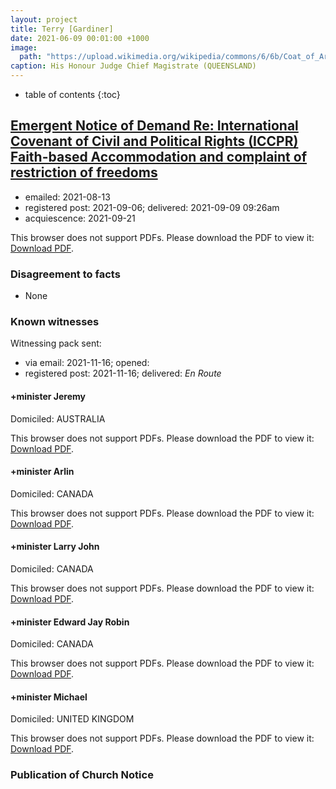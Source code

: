 ```yaml
---
layout: project
title: Terry [Gardiner]
date: 2021-06-09 00:01:00 +1000
image:
  path: "https://upload.wikimedia.org/wikipedia/commons/6/6b/Coat_of_Arms_of_Queensland.svg"
caption: His Honour Judge Chief Magistrate (QUEENSLAND)
---
```


* table of contents
{:toc}

## [Emergent Notice of Demand Re: International Covenant of Civil and Political Rights (ICCPR) Faith-based Accommodation and complaint of restriction of freedoms](/assets/agreements/terry-[gardiner].pdf)

* emailed: 2021-08-13
* registered post: 2021-09-06; delivered: 2021-09-09 09:26am
* acquiescence: 2021-09-21

<object data="/assets/agreements/living-document/terry-[gardiner].pdf" type="application/pdf" width="700px" height="700px">
  <p>This browser does not support PDFs. Please download the PDF to view it: <a href="/assets/agreements/living-document/terry-[gardiner].pdf">Download PDF</a>.</p>
</object>

### Disagreement to facts

* None

### Known witnesses

Witnessing pack sent:

* via email: 2021-11-16; opened:
* registered post: 2021-11-16; delivered: _En Route_

#### +minister Jeremy

Domiciled: AUSTRALIA

<object data="/assets/agreements/living-document/witness/terry-[gardiner]/Jeremy-val-[Young].pdf" type="application/pdf" width="700px" height="700px">
  <p>This browser does not support PDFs. Please download the PDF to view it: <a href="/assets/agreements/living-document/witness/terry-[gardiner]/Jeremy-val-[Young].pdf">Download PDF</a>.</p>
</object>

#### +minister Arlin

Domiciled: CANADA

<object data="/assets/agreements/living-document/witness/terry-[gardiner]/arlin.pdf" type="application/pdf" width="700px" height="700px">
  <p>This browser does not support PDFs. Please download the PDF to view it: <a href="/assets/agreements/living-document/witness/terry-[gardiner]/arlin.pdf">Download PDF</a>.</p>
</object>

#### +minister Larry John

Domiciled: CANADA

<object data="/assets/agreements/living-document/witness/terry-[gardiner]/larry-john.pdf" type="application/pdf" width="700px" height="700px">
  <p>This browser does not support PDFs. Please download the PDF to view it: <a href="/assets/agreements/living-document/witness/terry-[gardiner]/larry-john.pdf">Download PDF</a>.</p>
</object>

#### +minister Edward Jay Robin

Domiciled: CANADA

<object data="/assets/agreements/living-document/witness/terry-[gardiner]/edward-jay-robin.pdf" type="application/pdf" width="700px" height="700px">
  <p>This browser does not support PDFs. Please download the PDF to view it: <a href="/assets/agreements/living-document/witness/terry-[gardiner]/edward-jay-robin.pdf">Download PDF</a>.</p>
</object>

#### +minister Michael

Domiciled: UNITED KINGDOM

<object data="/assets/agreements/living-document/witness/terry-[gardiner]/Michael-[James-Perry].pdf" type="application/pdf" width="700px" height="700px">
  <p>This browser does not support PDFs. Please download the PDF to view it: <a href="/assets/agreements/living-document/witness/terry-[gardiner]/Michael-[James-Perry].pdf">Download PDF</a>.</p>
</object>


### Publication of Church Notice

